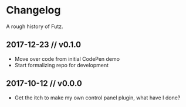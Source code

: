 # Changelog

A rough history of Futz.

## 2017-12-23 // v0.1.0

- Move over code from initial CodePen demo
- Start formalizing repo for development

## 2017-10-12 // v0.0.0

- Get the itch to make my own control panel plugin, what have I done?

